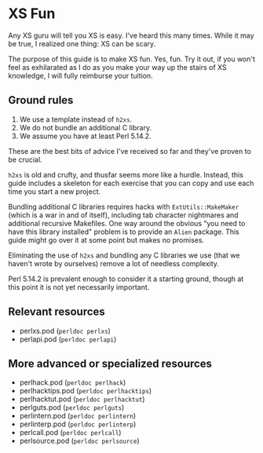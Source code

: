 XS Fun
======

Any XS guru will tell you XS is easy. I've heard this many times. While it may
be true, I realized one thing: XS can be scary.

The purpose of this guide is to make XS fun. Yes, fun. Try it out, if you won't
feel as exhilarated as I do as you make your way up the stairs of XS
knowledge, I will fully reimburse your tuition.

Ground rules
------------

1. We use a template instead of `h2xs`.
2. We do not bundle an additional C library.
3. We assume you have at least Perl 5.14.2.

These are the best bits of advice I've received so far and they've proven
to be crucial.

`h2xs` is old and crufty, and thusfar seems more like a hurdle. Instead,
this guide includes a skeleton for each exercise that you can copy and use
each time you start a new project.

Bundling additional C libraries requires hacks with `ExtUtils::MakeMaker`
(which is a war in and of itself), including tab character nightmares and
additional recursive Makefiles. One way around the obvious "you need to have
this library installed" problem is to provide an `Alien` package. This guide
might go over it at some point but makes no promises.

Eliminating the use of `h2xs` and bundling any C libraries we use (that
we haven't wrote by ourselves) remove a lot of needless complexity.

Perl 5.14.2 is prevalent enough to consider it a starting ground, though at
this point it is not yet necessarily important.

Relevant resources
------------------

* perlxs.pod (`perldoc perlxs`)
* perlapi.pod (`perldoc perlapi`)

More advanced or specialized resources
--------------------------------------

* perlhack.pod (`perldoc perlhack`)
* perlhacktips.pod (`perldoc perlhacktips`)
* perlhacktut.pod (`perldoc perlhacktut`)
* perlguts.pod (`perldoc perlguts`)
* perlintern.pod (`perldoc perlintern`)
* perlinterp.pod (`perldoc perlinterp`)
* perlcall.pod (`perldoc perlcall`)
* perlsource.pod (`perldoc perlsource`)

